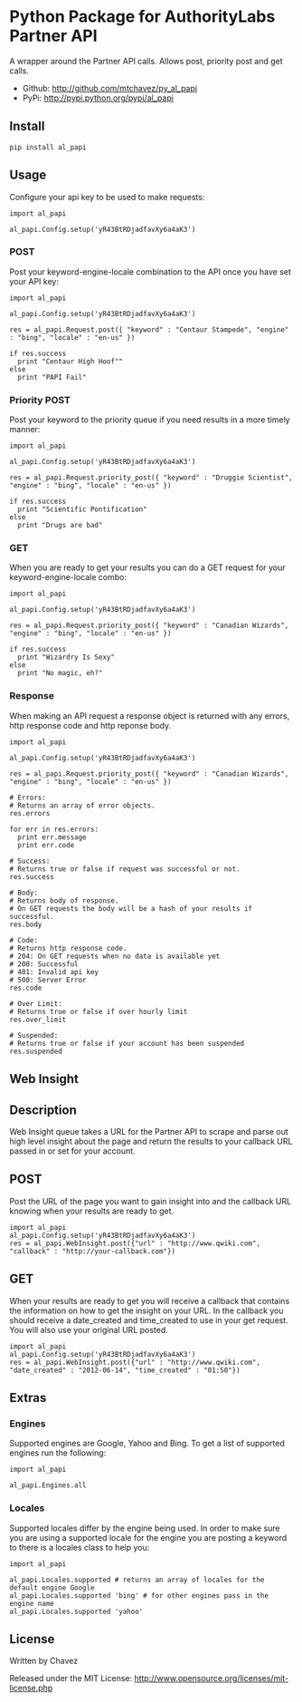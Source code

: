 Python Package for AuthorityLabs Partner API
=============================

A wrapper around the Partner API calls. Allows post, priority post and get calls.

* Github: http://github.com/mtchavez/py_al_papi
* PyPi: http://pypi.python.org/pypi/al_papi

## Install

    pip install al_papi

## Usage

Configure your api key to be used to make requests:

    import al_papi

    al_papi.Config.setup('yR43BtRDjadfavXy6a4aK3')

### POST

Post your keyword-engine-locale combination to the API once you have set your API key:

    import al_papi

    al_papi.Config.setup('yR43BtRDjadfavXy6a4aK3')

    res = al_papi.Request.post({ "keyword" : "Centaur Stampede", "engine" : "bing", "locale" : "en-us" })

    if res.success
      print "Centaur High Hoof""
    else
      print "PAPI Fail"

### Priority POST

Post your keyword to the priority queue if you need results in a more timely manner:

    import al_papi

    al_papi.Config.setup('yR43BtRDjadfavXy6a4aK3')

    res = al_papi.Request.priority_post({ "keyword" : "Druggie Scientist", "engine" : "bing", "locale" : "en-us" })

    if res.success
      print "Scientific Pontification"
    else
      print "Drugs are bad"

### GET

When you are ready to get your results you can do a GET request for your keyword-engine-locale combo:

    import al_papi

    al_papi.Config.setup('yR43BtRDjadfavXy6a4aK3')

    res = al_papi.Request.priority_post({ "keyword" : "Canadian Wizards", "engine" : "bing", "locale" : "en-us" })

    if res.success
      print "Wizardry Is Sexy"
    else
      print "No magic, eh?"


### Response

When making an API request a response object is returned with any errors, http response code and http reponse body.

    import al_papi

    al_papi.Config.setup('yR43BtRDjadfavXy6a4aK3')

    res = al_papi.Request.priority_post({ "keyword" : "Canadian Wizards", "engine" : "bing", "locale" : "en-us" })

    # Errors:
    # Returns an array of error objects.
    res.errors

    for err in res.errors:
      print err.message
      print err.code

    # Success:
    # Returns true or false if request was successful or not.
    res.success

    # Body:
    # Returns body of response.
    # On GET requests the body will be a hash of your results if successful.
    res.body

    # Code:
    # Returns http response code.
    # 204: On GET requests when no data is available yet
    # 200: Successful
    # 401: Invalid api key
    # 500: Server Error
    res.code

    # Over Limit:
    # Returns true or false if over hourly limit
    res.over_limit

    # Suspended:
    # Returns true or false if your account has been suspended
    res.suspended

## Web Insight

## Description

Web Insight queue takes a URL for the Partner API to scrape and parse out high level insight about the page
and return the results to your callback URL passed in or set for your account.

## POST

Post the URL of the page you want to gain insight into and the callback URL knowing when your results are
ready to get.

    import al_papi
    al_papi.Config.setup('yR43BtRDjadfavXy6a4aK3')
    res = al_papi.WebInsight.post({"url" : "http://www.qwiki.com", "callback" : "http://your-callback.com"})

## GET

When your results are ready to get you will receive a callback that contains the information on how
to get the insight on your URL. In the callback you should receive a date_created and time_created to use
in your get request. You will also use your original URL posted.

    import al_papi
    al_papi.Config.setup('yR43BtRDjadfavXy6a4aK3')
    res = al_papi.WebInsight.post({"url" : "http://www.qwiki.com", "date_created" : "2012-06-14", "time_created" : "01:50"})

## Extras

### Engines

Supported engines are Google, Yahoo and Bing. To get a list of supported engines run the following:

    import al_papi

    al_papi.Engines.all

### Locales

Supported locales differ by the engine being used. In order to make sure you are using a supported locale
for the engine you are posting a keyword to there is a locales class to help you:

    import al_papi

    al_papi.Locales.supported # returns an array of locales for the default engine Google
    al_papi.Locales.supported 'bing' # for other engines pass in the engine name
    al_papi.Locales.supported 'yahoo'

## License

Written by Chavez

Released under the MIT License: http://www.opensource.org/licenses/mit-license.php
